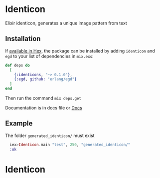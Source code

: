 # Identicon

Elixir identicon, generates a unique image pattern from text

## Installation

If [available in Hex](https://hex.pm/docs/publish), the package can be installed
by adding `identicon` and `egd` to your list of dependencies in `mix.exs`:

```elixir
def deps do
  [
    {:identicons, "~> 0.1.0"},
    {:egd, github: "erlang/egd"}
  ]
end
```
Then run the command `mix deps.get`

Documentation is in docs file or [Docs](https://joaosetas.github.io/Identicon)

## Example

The folder `generated_identicon/` must exist

```elixir
  iex>Identicon.main "test", 250, "generated_identicon/"
  :ok
```

# Identicon
